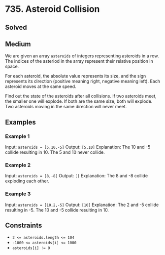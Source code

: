 # 735. Asteroid Collision
## Solved
## Medium

We are given an array `asteroids` of integers representing asteroids in a row. The indices of the asteriod in the array represent their relative position in space.

For each asteroid, the absolute value represents its size, and the sign represents its direction (positive meaning right, negative meaning left). Each asteroid moves at the same speed.

Find out the state of the asteroids after all collisions. If two asteroids meet, the smaller one will explode. If both are the same size, both will explode. Two asteroids moving in the same direction will never meet.

## Examples

### Example 1

Input: `asteroids = [5,10,-5]`
Output: `[5,10]`
Explanation: The 10 and -5 collide resulting in 10. The 5 and 10 never collide.

### Example 2

Input: `asteroids = [8,-8]`
Output: `[]`
Explanation: The 8 and -8 collide exploding each other.

### Example 3

Input: `asteroids = [10,2,-5]`
Output: `[10]`
Explanation: The 2 and -5 collide resulting in -5. The 10 and -5 collide resulting in 10.

## Constraints

* `2 <= asteroids.length <= 104`
* `-1000 <= asteroids[i] <= 1000`
* `asteroids[i] != 0`
